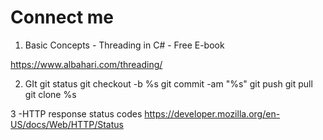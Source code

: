 # Connect me
1. Basic Concepts -  Threading in C# - Free E-book

https://www.albahari.com/threading/

2. GIt
git status
git checkout -b %s
git commit -am "%s"
git push
git pull
git clone %s

3 -HTTP response status codes
https://developer.mozilla.org/en-US/docs/Web/HTTP/Status
